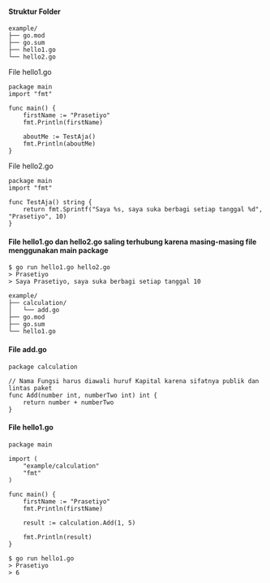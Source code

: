 #### Struktur Folder

```
example/
├── go.mod
├── go.sum
├── hello1.go
└── hello2.go
```

File hello1.go
``` golang
package main
import "fmt"

func main() {
	firstName := "Prasetiyo"
	fmt.Println(firstName)

	aboutMe := TestAja()
	fmt.Println(aboutMe)
}
```

File hello2.go
``` golang
package main
import "fmt"

func TestAja() string {
	return fmt.Sprintf("Saya %s, saya suka berbagi setiap tanggal %d", "Prasetiyo", 10)
}
```
#### File hello1.go dan hello2.go saling terhubung karena masing-masing file menggunakan main package
```
$ go run hello1.go hello2.go
> Prasetiyo
> Saya Prasetiyo, saya suka berbagi setiap tanggal 10
```

```
example/
├── calculation/
│   └── add.go
├── go.mod
├── go.sum
└── hello1.go
```

#### File add.go
``` golang
package calculation

// Nama Fungsi harus diawali huruf Kapital karena sifatnya publik dan lintas paket
func Add(number int, numberTwo int) int {
	return number + numberTwo
}
```

#### File hello1.go
``` golang
package main

import (
	"example/calculation"
	"fmt"
)

func main() {
	firstName := "Prasetiyo"
	fmt.Println(firstName)

	result := calculation.Add(1, 5)

	fmt.Println(result)
}
```

```
$ go run hello1.go
> Prasetiyo
> 6
```
